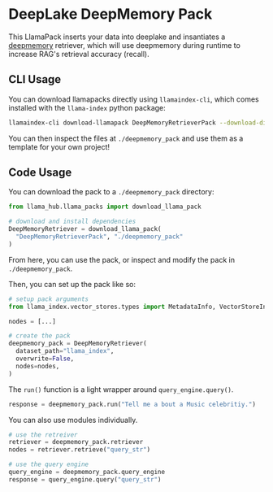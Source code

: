 # DeepLake DeepMemory Pack

This LlamaPack inserts your data into deeplake and insantiates a [deepmemory](https://docs.activeloop.ai/performance-features/deep-memory) retriever, which will use deepmemory during runtime to increase RAG's retrieval accuracy (recall).

## CLI Usage

You can download llamapacks directly using `llamaindex-cli`, which comes installed with the `llama-index` python package:

```bash
llamaindex-cli download-llamapack DeepMemoryRetrieverPack --download-dir ./deepmemory_pack
```

You can then inspect the files at `./deepmemory_pack` and use them as a template for your own project!

## Code Usage

You can download the pack to a `./deepmemory_pack` directory:

```python
from llama_hub.llama_packs import download_llama_pack

# download and install dependencies
DeepMemoryRetriever = download_llama_pack(
  "DeepMemoryRetrieverPack", "./deepmemory_pack"
)
```

From here, you can use the pack, or inspect and modify the pack in `./deepmemory_pack`.

Then, you can set up the pack like so:

```python
# setup pack arguments
from llama_index.vector_stores.types import MetadataInfo, VectorStoreInfo

nodes = [...]

# create the pack
deepmemory_pack = DeepMemoryRetriever(
  dataset_path="llama_index",
  overwrite=False, 
  nodes=nodes,
)
```

The `run()` function is a light wrapper around `query_engine.query()`.

```python
response = deepmemory_pack.run("Tell me a bout a Music celebritiy.")
```

You can also use modules individually.

```python
# use the retreiver
retriever = deepmemory_pack.retriever
nodes = retriever.retrieve("query_str")

# use the query engine
query_engine = deepmemory_pack.query_engine
response = query_engine.query("query_str")
```